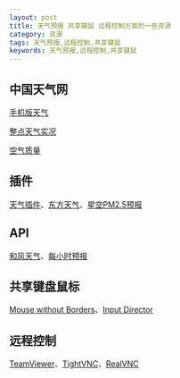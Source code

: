 ```yaml
---
layout: post
title: 天气预报 共享键鼠 远程控制方面的一些资源
category: 资源
tags: 天气预报,远程控制,共享键鼠
keywords: 天气预报,远程控制,共享键鼠
---
```


## 中国天气网

[手机版天气](http://e.weather.com.cn/d/index/101120506.shtml)

[整点天气实况](http://flash.weather.com.cn/sk2/shikuang.swf?id=101120506)

[空气质量](http://e.weather.com.cn/d/air/101120506.shtml)

## 插件

[天气插件](http://www.tianqi.com/dingzhi/)、[东方天气](http://tianqi.eastday.com/plugin/)、[星空PM2.5预报](http://www.wuranyuce.com/city/zhaoyuan/)

## API

[和风天气](https://free-api.heweather.com/v5/weather?city=CN101120506&key=e43bcefdd5714b1f8647907e6abbea0d)、[每小时预报](https://free-api.heweather.com/v5/hourly?city=CN101120506&key=e43bcefdd5714b1f8647907e6abbea0d)

## 共享键盘鼠标

[Mouse without Borders](http://www.microsoft.com/en-us/download/details.aspx?id=35460)、[Input Director](http://www.inputdirector.com)


## 远程控制

[TeamViewer](https://www.teamviewer.com/Zhcn/)、[TightVNC](http://www.tightvnc.com)、[RealVNC](https://www.realvnc.com)
